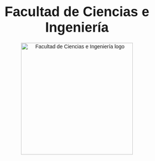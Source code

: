 <div align="center" style="margin-top: 50px; margin-bottom: 50px; font-family: Arial, sans-serif;">
  <h1 style="margin-top: 60px; margin-bottom: 20px; font-size: 36px;">Facultad de Ciencias e Ingeniería</h1>
  <p align="center">
    <img src="https://3.files.edl.io/fdf6/22/05/20/143302-79bed48a-5422-4ab4-81ec-98e0f944c4a0.png" width="300" alt="Facultad de Ciencias e Ingeniería logo">
  </p>  
</div>
